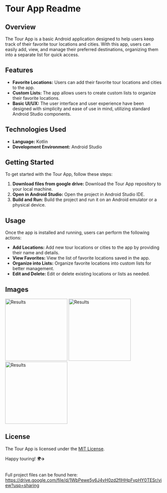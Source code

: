 # Tour App Readme

## Overview
The Tour App is a basic Android application designed to help users keep track of their favorite tour locations and cities. With this app, users can easily add, view, and manage their preferred destinations, organizing them into a separate list for quick access.

## Features
- **Favorite Locations:** Users can add their favorite tour locations and cities to the app.
- **Custom Lists:** The app allows users to create custom lists to organize their favorite locations.
- **Basic UI/UX:** The user interface and user experience have been designed with simplicity and ease of use in mind, utilizing standard Android Studio components.

## Technologies Used
- **Language:** Kotlin
- **Development Environment:** Android Studio

## Getting Started
To get started with the Tour App, follow these steps:
1. **Download files from google drive:** Download the Tour App repository to your local machine.
2. **Open in Android Studio:** Open the project in Android Studio IDE.
3. **Build and Run:** Build the project and run it on an Android emulator or a physical device.

## Usage
Once the app is installed and running, users can perform the following actions:
- **Add Locations:** Add new tour locations or cities to the app by providing their name and details.
- **View Favorites:** View the list of favorite locations saved in the app.
- **Organize into Lists:** Organize favorite locations into custom lists for better management.
- **Edit and Delete:** Edit or delete existing locations or lists as needed.




## Images

<img src="https://user-images.githubusercontent.com/67714343/141695098-e162b5d7-8775-4b7b-aca3-4b63b805a390.png" alt="Results" width="200">

<img src="https://user-images.githubusercontent.com/67714343/141695138-b7081ee1-1c51-4d6d-9e69-6d7cd91da9f2.png" alt="Results" width="200">
<img src="https://user-images.githubusercontent.com/67714343/141695136-be7b5a05-09a6-47d8-98dd-2e119ca08103.png" alt="Results" width="200">

## License
The Tour App is licensed under the [MIT License](LICENSE).


Happy touring! 🌍✈️

##

Full project files can be found here: https://drive.google.com/file/d/1WbPewe5y6J4vH0zd2fIHHpFvpHY0TESr/view?usp=sharing
